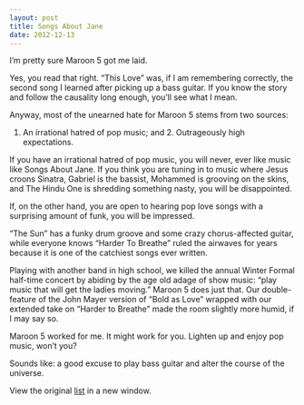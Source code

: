 ```yaml
---
layout: post
title: Songs About Jane
date: 2012-12-13
---
```


I’m pretty sure Maroon 5 got me laid.

Yes, you read that right. “This Love” was, if I am remembering
correctly, the second song I learned after picking up a bass guitar. If
you know the story and follow the causality long enough, you’ll see what
I mean.

Anyway, most of the unearned hate for Maroon 5 stems from two sources:
1. An irrational hatred of pop music; and 2. Outrageously high
expectations.

If you have an irrational hatred of pop music, you will never, ever like
music like Songs About Jane. If you think you are tuning in to music
where Jesus croons Sinatra, Gabriel is the bassist, Mohammed is grooving
on the skins, and The Hindu One is shredding something nasty, you will
be disappointed.

If, on the other hand, you are open to hearing pop love songs with a
surprising amount of funk, you will be impressed.

“The Sun” has a funky drum groove and some crazy chorus-affected guitar,
while everyone knows “Harder To Breathe” ruled the airwaves for years
because it is one of the catchiest songs ever written.

Playing with another band in high school, we killed the annual Winter
Formal half-time concert by abiding by the age old adage of show music:
“play music that will get the ladies moving.” Maroon 5 does just that.
Our double-feature of the John Mayer version of “Bold as Love” wrapped
with our extended take on “Harder to Breathe” made the room slightly
more humid, if I may say so.

Maroon 5 worked for me. It might work for you. Lighten up and enjoy pop
music, won’t you?

Sounds like: a good excuse to play bass guitar and alter the course of
the universe.



View the original
[list](https://docs.google.com/spreadsheet/pub?key=0ArDppihwaWa6dFdaeV9pOXNTeERqbWVFTFp5bWFuNmc&output=html) in a new window.

